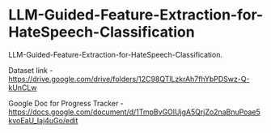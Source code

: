 # LLM-Guided-Feature-Extraction-for-HateSpeech-Classification
LLM-Guided-Feature-Extraction-for-HateSpeech-Classification.

Dataset link - https://drive.google.com/drive/folders/12C98QTlLzkrAh7fhYbPDSwz-Q-kUnCLw

Google Doc for Progress Tracker - https://docs.google.com/document/d/1TmpBvGOlUjgA5QrjZo2naBnuPoae5kvoEaU_Iaj4uGo/edit
